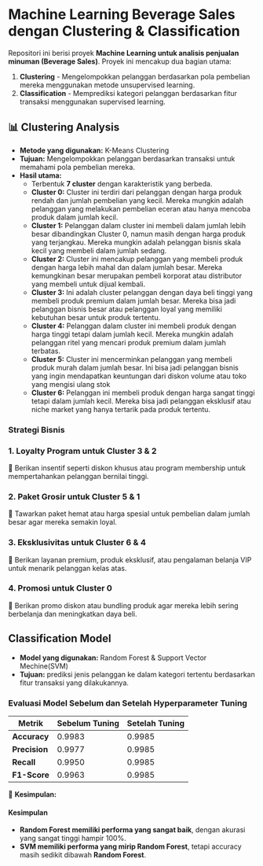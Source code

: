 # **Machine Learning Beverage Sales dengan Clustering & Classification**

Repositori ini berisi proyek **Machine Learning untuk analisis penjualan minuman (Beverage Sales)**. Proyek ini mencakup dua bagian utama:

1. **Clustering** - Mengelompokkan pelanggan berdasarkan pola pembelian mereka menggunakan metode unsupervised learning.
2. **Classification** - Memprediksi kategori pelanggan berdasarkan fitur transaksi menggunakan supervised learning.

## **📊 Clustering Analysis**

- **Metode yang digunakan:** K-Means Clustering
- **Tujuan:** Mengelompokkan pelanggan berdasarkan transaksi untuk memahami pola pembelian mereka.
- **Hasil utama:**
  - Terbentuk **7 cluster** dengan karakteristik yang berbeda.
  - **Cluster 0:** Cluster ini terdiri dari pelanggan dengan harga produk rendah dan jumlah pembelian yang kecil. Mereka mungkin adalah pelanggan yang melakukan pembelian eceran atau hanya mencoba produk dalam jumlah kecil.
  - **Cluster 1:** Pelanggan dalam cluster ini membeli dalam jumlah lebih besar dibandingkan Cluster 0, namun masih dengan harga produk yang terjangkau. Mereka mungkin adalah pelanggan bisnis skala kecil yang membeli dalam jumlah sedang.
  - **Cluster 2:** Cluster ini mencakup pelanggan yang membeli produk dengan harga lebih mahal dan dalam jumlah besar. Mereka kemungkinan besar merupakan pembeli korporat atau distributor yang membeli untuk dijual kembali.
  - **Cluster 3:** Ini adalah cluster pelanggan dengan daya beli tinggi yang membeli produk premium dalam jumlah besar. Mereka bisa jadi pelanggan bisnis besar atau pelanggan loyal yang memiliki kebutuhan besar untuk produk tertentu.
  - **Cluster 4:** Pelanggan dalam cluster ini membeli produk dengan harga tinggi tetapi dalam jumlah kecil. Mereka mungkin adalah pelanggan ritel yang mencari produk premium dalam jumlah terbatas.
  - **Cluster 5:** Cluster ini mencerminkan pelanggan yang membeli produk murah dalam jumlah besar. Ini bisa jadi pelanggan bisnis yang ingin mendapatkan keuntungan dari diskon volume atau toko yang mengisi ulang stok
  - **Cluster 6:** Pelanggan ini membeli produk dengan harga sangat tinggi tetapi dalam jumlah kecil. Mereka bisa jadi pelanggan eksklusif atau niche market yang hanya tertarik pada produk tertentu.

### **Strategi Bisnis**
### **1. Loyalty Program untuk Cluster 3 & 2**
📌 Berikan insentif seperti diskon khusus atau program membership untuk mempertahankan pelanggan bernilai tinggi.

### **2. Paket Grosir untuk Cluster 5 & 1**
📌 Tawarkan paket hemat atau harga spesial untuk pembelian dalam jumlah besar agar mereka semakin loyal.

### **3. Eksklusivitas untuk Cluster 6 & 4**
📌 Berikan layanan premium, produk eksklusif, atau pengalaman belanja VIP untuk menarik pelanggan kelas atas.

### **4. Promosi untuk Cluster 0**
📌 Berikan promo diskon atau bundling produk agar mereka lebih sering berbelanja dan meningkatkan daya beli.


## **Classification Model**

- **Model yang digunakan:** Random Forest & Support Vector Mechine(SVM)
- **Tujuan:** prediksi jenis pelanggan ke dalam kategori tertentu berdasarkan fitur transaksi yang dilakukannya.

### **Evaluasi Model Sebelum dan Setelah Hyperparameter Tuning**

| **Metrik**       | **Sebelum Tuning** | **Setelah Tuning** |
|------------------|------------------|------------------|
| **Accuracy**     | 0.9983              | 0.9985              |
| **Precision** | 0.9977       |  0.9985       |
| **Recall**    | 0.9950       |  0.9985       |
| **F1-Score**  | 0.9963       | 0.9985       |

🔹 **Kesimpulan:**

#### Kesimpulan
- **Random Forest memiliki performa yang sangat baik**, dengan akurasi yang sangat tinggi hampir 100%.
- **SVM memiliki performa yang mirip Random Forest**, tetapi accuracy masih sedikit dibawah **Random Forest**.
